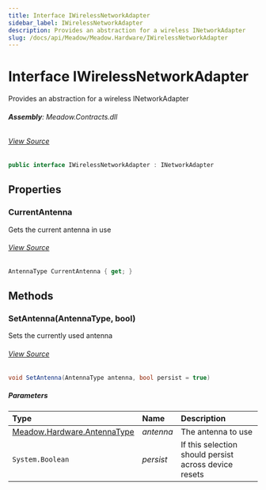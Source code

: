 ```yaml
---
title: Interface IWirelessNetworkAdapter
sidebar_label: IWirelessNetworkAdapter
description: Provides an abstraction for a wireless INetworkAdapter
slug: /docs/api/Meadow/Meadow.Hardware/IWirelessNetworkAdapter
---
```

# Interface IWirelessNetworkAdapter
Provides an abstraction for a wireless INetworkAdapter

###### **Assembly**: Meadow.Contracts.dll
###### [View Source](https://github.com/WildernessLabs/Meadow.Contracts.git/blob/develop/Source/Meadow.Contracts/Hardware/Networking/IWirelessNetworkAdapter.cs#L6)
```csharp title="Declaration"
public interface IWirelessNetworkAdapter : INetworkAdapter
```
## Properties
### CurrentAntenna
Gets the current antenna in use
###### [View Source](https://github.com/WildernessLabs/Meadow.Contracts.git/blob/develop/Source/Meadow.Contracts/Hardware/Networking/IWirelessNetworkAdapter.cs#L11)
```csharp title="Declaration"
AntennaType CurrentAntenna { get; }
```
## Methods
### SetAntenna(AntennaType, bool)
Sets the currently used antenna
###### [View Source](https://github.com/WildernessLabs/Meadow.Contracts.git/blob/develop/Source/Meadow.Contracts/Hardware/Networking/IWirelessNetworkAdapter.cs#L18)
```csharp title="Declaration"
void SetAntenna(AntennaType antenna, bool persist = true)
```

##### Parameters

| Type | Name | Description |
|:--- |:--- |:--- |
| [Meadow.Hardware.AntennaType](../Meadow.Hardware/AntennaType) | *antenna* | The antenna to use |
| `System.Boolean` | *persist* | If this selection should persist across device resets |

